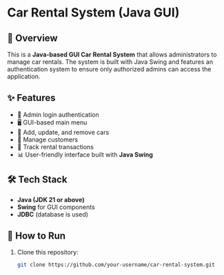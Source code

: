 # Car Rental System (Java GUI)

## 📌 Overview
This is a **Java-based GUI Car Rental System** that allows administrators to manage car rentals. The system is built with Java Swing and features an authentication system to ensure only authorized admins can access the application.

## ✨ Features
- 🔑 Admin login authentication  
- 🖥️ GUI-based main menu  
- 🚗 Add, update, and remove cars  
- 👤 Manage customers  
- 📅 Track rental transactions  
- 📊 User-friendly interface built with **Java Swing**

## 🛠️ Tech Stack
- **Java (JDK 21 or above)**
- **Swing** for GUI components
- **JDBC** (database is used)

## 🚀 How to Run
1. Clone this repository:
   ```bash
   git clone https://github.com/your-username/car-rental-system.git
